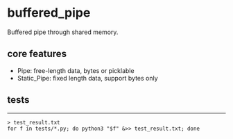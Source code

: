 # buffered_pipe
Buffered pipe through shared memory.

## core features
- Pipe: free-length data, bytes or picklable
- Static_Pipe: fixed length data, support bytes only

## tests
--------------
```shell
> test_result.txt
for f in tests/*.py; do python3 "$f" &>> test_result.txt; done
```